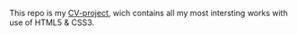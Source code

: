This repo is my [CV-project](https://KavalenkaV.github.io), wich contains all my most intersting works with use of HTML5 & CSS3.
